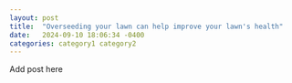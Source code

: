 ```yaml
---
layout: post
title:  "Overseeding your lawn can help improve your lawn's health"
date:   2024-09-10 18:06:34 -0400
categories: category1 category2
---
```


Add post here